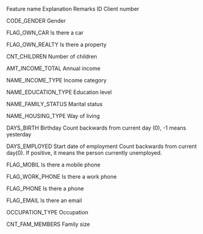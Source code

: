 Feature name	Explanation	Remarks
ID	Client number	

CODE_GENDER	Gender	

FLAG_OWN_CAR	Is there a car	

FLAG_OWN_REALTY	Is there a property	

CNT_CHILDREN	Number of children	

AMT_INCOME_TOTAL	Annual income	

NAME_INCOME_TYPE	Income category	

NAME_EDUCATION_TYPE	Education level	

NAME_FAMILY_STATUS	Marital status	

NAME_HOUSING_TYPE	Way of living	

DAYS_BIRTH	Birthday	Count backwards from current day (0), -1 means yesterday

DAYS_EMPLOYED	Start date of employment	Count backwards from current day(0). If positive, it means the person currently unemployed.

FLAG_MOBIL	Is there a mobile phone	

FLAG_WORK_PHONE	Is there a work phone	

FLAG_PHONE	Is there a phone	

FLAG_EMAIL	Is there an email	

OCCUPATION_TYPE	Occupation	

CNT_FAM_MEMBERS	Family size